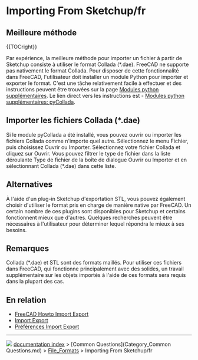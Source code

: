 # Importing From Sketchup/fr
## Meilleure méthode 


{{TOCright}}

Par expérience, la meilleure méthode pour importer un fichier à partir de Sketchup consiste à utiliser le format Collada (\*.dae). FreeCAD ne supporte pas nativement le format Collada. Pour disposer de cette fonctionnalité dans FreeCAD, l\'utilisateur doit installer un module Python pour importer et exporter le format. C\'est une tâche relativement facile à effectuer et des instructions peuvent être trouvées sur la page [Modules python supplémentaires](Extra_python_modules/fr.md). Le lien direct vers les instructions est - [Modules python supplémentaires: pyCollada](http://www.freecadweb.org/wiki/index.php?title=Extra_python_modules/fr#pyCollada).

## Importer les fichiers Collada (\*.dae) 

Si le module pyCollada a été installé, vous pouvez ouvrir ou importer les fichiers Collada comme n\'importe quel autre. Sélectionnez le menu Fichier, puis choisissez Ouvrir ou Importer. Sélectionnez votre fichier Collada et cliquez sur Ouvrir. Vous pouvez filtrer le type de fichier dans la liste déroulante Type de fichier de la boîte de dialogue Ouvrir ou Importer et en sélectionnant Collada (\*.dae) dans cette liste.

## Alternatives

À l\'aide d\'un plug-in Sketchup d\'exportation STL, vous pouvez également choisir d\'utiliser le format pris en charge de manière native par FreeCAD. Un certain nombre de ces plugins sont disponibles pour Sketchup et certains fonctionnent mieux que d\'autres. Quelques recherches peuvent être nécessaires à l\'utilisateur pour déterminer lequel répondra le mieux à ses besoins.

## Remarques

Collada (\*.dae) et STL sont des formats maillés. Pour utiliser ces fichiers dans FreeCAD, qui fonctionne principalement avec des solides, un travail supplémentaire sur les objets importés à l\'aide de ces formats sera requis dans la plupart des cas.

## En relation 

-   [FreeCAD Howto Import Export](FreeCAD_Howto_Import_Export/fr.md)
-   [Import Export](Import_Export/fr.md)
-   [Préférences Import Export](Import_Export_Preferences/fr.md)



---
![](images/Button_right.svg) [documentation index](../README.md) > [Common Questions](Category_Common Questions.md) > [File_Formats](Category_File_Formats.md) > Importing From Sketchup/fr
